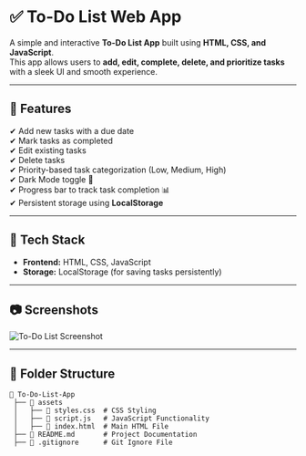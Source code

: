 # ✅ To-Do List Web App

A simple and interactive **To-Do List App** built using **HTML, CSS, and JavaScript**.  
This app allows users to **add, edit, complete, delete, and prioritize tasks** with a sleek UI and smooth experience.

---

## 🚀 Features

✔ Add new tasks with a due date  
✔ Mark tasks as completed  
✔ Edit existing tasks  
✔ Delete tasks  
✔ Priority-based task categorization (Low, Medium, High)  
✔ Dark Mode toggle 🌙  
✔ Progress bar to track task completion 📊  
✔ Persistent storage using **LocalStorage**  

---

## 🎨 Tech Stack

- **Frontend:** HTML, CSS, JavaScript  
- **Storage:** LocalStorage (for saving tasks persistently)  

---

## 📷 Screenshots  

![To-Do List Screenshot](https://github.com/gopikashreepr/ToDo_List/issues/1#issue-2907498097)


---

## 📂 Folder Structure

```plaintext
📂 To-Do-List-App
 ├── 📁 assets
 │   ├── 📄 styles.css  # CSS Styling
 │   ├── 📄 script.js   # JavaScript Functionality
 │   ├── 📄 index.html  # Main HTML File
 ├── 📄 README.md       # Project Documentation
 ├── 📄 .gitignore      # Git Ignore File
